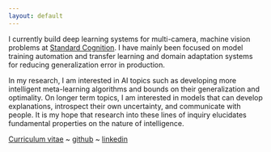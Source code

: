 ```yaml
---
layout: default
---
```


I currently build deep learning systems for multi-camera, machine vision problems at [Standard Cognition](https://standard.ai/). I have mainly been focused on model training automation and transfer learning and domain adaptation systems for reducing generalization error in production. 

In my research, I am interested in AI topics such as developing more intelligent meta-learning algorithms and bounds on their generalization and optimality. On longer term topics, I am interested in models that can develop explanations, introspect their own uncertainty, and communicate with people. It is my hope that research into these lines of inquiry elucidates fundamental properties on the nature of intelligence.


[Curriculum vitae](./assets/Sean_Hendryx_CV.pdf) ~ [github](https://github.com/SMHendryx) ~ [linkedin](https://www.linkedin.com/in/sean-hendryx-43894056/)
